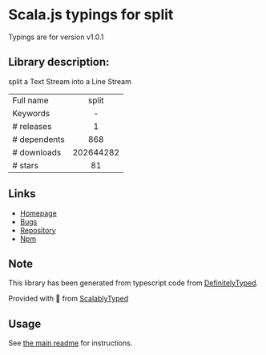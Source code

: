
# Scala.js typings for split

Typings are for version v1.0.1

## Library description:
split a Text Stream into a Line Stream

|                    |                 |
| ------------------ | :-------------: |
| Full name          | split |
| Keywords           | - |
| # releases         | 1 |
| # dependents       | 868 |
| # downloads        | 202644282 |
| # stars            | 81 |

## Links
- [Homepage](http://github.com/dominictarr/split)
- [Bugs](https://github.com/dominictarr/split/issues)
- [Repository](https://github.com/dominictarr/split)
- [Npm](https://www.npmjs.com/package/split)
    


## Note
This library has been generated from typescript code from [DefinitelyTyped](https://definitelytyped.org).

Provided with :purple_heart: from [ScalablyTyped](https://github.com/oyvindberg/ScalablyTyped)

## Usage
See [the main readme](../../readme.md) for instructions.


